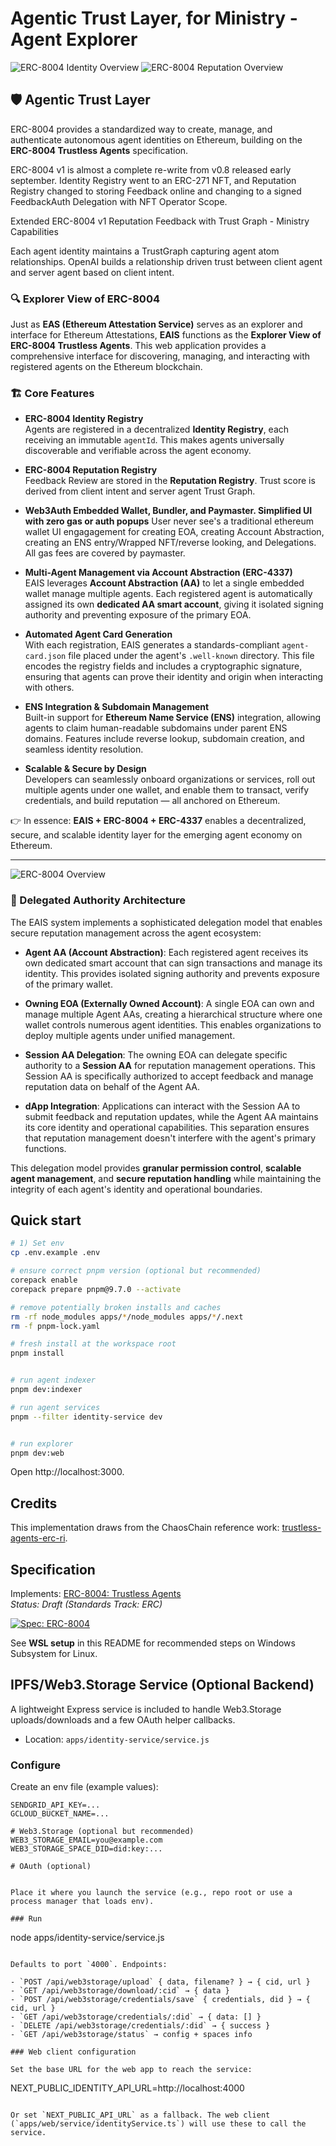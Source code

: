 # Agentic Trust Layer, for Ministry - Agent Explorer

![ERC-8004 Identity Overview](docs/images/ERC8004overview.png)
![ERC-8004 Reputation Overview](docs/images/FeedbackFlow.png)

## 🛡️ Agentic Trust Layer

ERC-8004 provides a standardized way to create, manage, and authenticate autonomous agent identities on Ethereum, building on the **ERC-8004 Trustless Agents** specification.

ERC-8004 v1 is almost a complete re-write from v0.8 released early september.  Identity Registry went to an ERC-271 NFT, and Reputation Registry changed to storing Feedback online and changing to a signed FeedbackAuth Delegation with NFT Operator Scope.

Extended ERC-8004 v1 Reputation Feedback with Trust Graph - Ministry Capabilities

Each agent identity maintains a TrustGraph capturing agent atom relationships.  OpenAI builds a relationship driven trust between client agent and server agent based on client intent.



### 🔍 Explorer View of ERC-8004

Just as **EAS (Ethereum Attestation Service)** serves as an explorer and interface for Ethereum Attestations, **EAIS** functions as the **Explorer View of ERC-8004 Trustless Agents**. This web application provides a comprehensive interface for discovering, managing, and interacting with registered agents on the Ethereum blockchain.

### 🏗️ Core Features

* **ERC-8004 Identity Registry**  
Agents are registered in a decentralized **Identity Registry**, each receiving an immutable `agentId`.  This makes agents universally discoverable and verifiable across the agent economy.

* **ERC-8004 Reputation Registry**  
Feedback Review are stored in the **Reputation Registry**.  Trust score is derived from client intent and server agent Trust Graph.

* **Web3Auth Embedded Wallet, Bundler, and Paymaster.  Simplified UI with zero gas or auth popups**
User never see's a traditional ethereum wallet UI engagagement for creating EOA, creating Account Abstraction, creating an ENS entry/Wrapped NFT/reverse looking, and Delegations.  All gas fees are covered by paymaster. 


* **Multi-Agent Management via Account Abstraction (ERC-4337)**  
EAIS leverages **Account Abstraction (AA)** to let a single embedded wallet manage multiple agents. Each registered agent is automatically assigned its own **dedicated AA smart account**, giving it isolated signing authority and preventing exposure of the primary EOA.

* **Automated Agent Card Generation**  
With each registration, EAIS generates a standards-compliant `agent-card.json` file placed under the agent's `.well-known` directory. This file encodes the registry fields and includes a cryptographic signature, ensuring that agents can prove their identity and origin when interacting with others.

* **ENS Integration & Subdomain Management**  
Built-in support for **Ethereum Name Service (ENS)** integration, allowing agents to claim human-readable subdomains under parent ENS domains. Features include reverse lookup, subdomain creation, and seamless identity resolution.

* **Scalable & Secure by Design**  
Developers can seamlessly onboard organizations or services, roll out multiple agents under one wallet, and enable them to transact, verify credentials, and build reputation — all anchored on Ethereum.


👉 In essence: **EAIS + ERC-8004 + ERC-4337** enables a decentralized, secure, and scalable identity layer for the emerging agent economy on Ethereum.

---

![ERC-8004 Overview](docs/images/Delegation.png)

### 🔐 Delegated Authority Architecture

The EAIS system implements a sophisticated delegation model that enables secure reputation management across the agent ecosystem:

* **Agent AA (Account Abstraction)**: Each registered agent receives its own dedicated smart account that can sign transactions and manage its identity. This provides isolated signing authority and prevents exposure of the primary wallet.

* **Owning EOA (Externally Owned Account)**: A single EOA can own and manage multiple Agent AAs, creating a hierarchical structure where one wallet controls numerous agent identities. This enables organizations to deploy multiple agents under unified management.

* **Session AA Delegation**: The owning EOA can delegate specific authority to a **Session AA** for reputation management operations. This Session AA is specifically authorized to accept feedback and manage reputation data on behalf of the Agent AA.

* **dApp Integration**: Applications can interact with the Session AA to submit feedback and reputation updates, while the Agent AA maintains its core identity and operational capabilities. This separation ensures that reputation management doesn't interfere with the agent's primary functions.

This delegation model provides **granular permission control**, **scalable agent management**, and **secure reputation handling** while maintaining the integrity of each agent's identity and operational boundaries.



## Quick start

```bash
# 1) Set env
cp .env.example .env

# ensure correct pnpm version (optional but recommended)
corepack enable
corepack prepare pnpm@9.7.0 --activate

# remove potentially broken installs and caches
rm -rf node_modules apps/*/node_modules apps/*/.next
rm -f pnpm-lock.yaml

# fresh install at the workspace root
pnpm install


# run agent indexer
pnpm dev:indexer

# run agent services
pnpm --filter identity-service dev


# run explorer
pnpm dev:web


```

Open http://localhost:3000.



## Credits
This implementation draws from the ChaosChain reference work:
[trustless-agents-erc-ri](https://github.com/ChaosChain/trustless-agents-erc-ri).

## Specification

Implements: [ERC-8004: Trustless Agents](https://eips.ethereum.org/EIPS/eip-8004)  
_Status: Draft (Standards Track: ERC)_

[![Spec: ERC-8004](https://img.shields.io/badge/spec-ERC--8004-blue)](https://eips.ethereum.org/EIPS/eip-8004)


See **WSL setup** in this README for recommended steps on Windows Subsystem for Linux.


## IPFS/Web3.Storage Service (Optional Backend)

A lightweight Express service is included to handle Web3.Storage uploads/downloads and a few OAuth helper callbacks.

- Location: `apps/identity-service/service.js`

### Configure

Create an env file (example values):

```
SENDGRID_API_KEY=...
GCLOUD_BUCKET_NAME=...

# Web3.Storage (optional but recommended)
WEB3_STORAGE_EMAIL=you@example.com
WEB3_STORAGE_SPACE_DID=did:key:...

# OAuth (optional)


Place it where you launch the service (e.g., repo root or use a process manager that loads env).

### Run

```
node apps/identity-service/service.js
```

Defaults to port `4000`. Endpoints:

- `POST /api/web3storage/upload` { data, filename? } → { cid, url }
- `GET /api/web3storage/download/:cid` → { data }
- `POST /api/web3storage/credentials/save` { credentials, did } → { cid, url }
- `GET /api/web3storage/credentials/:did` → { data: [] }
- `DELETE /api/web3storage/credentials/:did` → { success }
- `GET /api/web3storage/status` → config + spaces info

### Web client configuration

Set the base URL for the web app to reach the service:

```
NEXT_PUBLIC_IDENTITY_API_URL=http://localhost:4000
```

Or set `NEXT_PUBLIC_API_URL` as a fallback. The web client (`apps/web/service/identityService.ts`) will use these to call the service.

